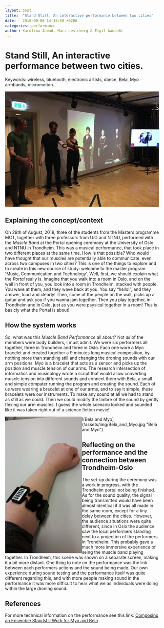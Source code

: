 ```yaml
---
layout: post
title:  "Stand Still, An interactive performance between two cities"
date:   2018-09-06 14:18:50 +0200
categories: performance
author: Karolina Jawad, Mari Lesteberg & Eigil Aandahl
---
```


# Stand Still, An interactive performance between two cities.

Keywords: wireless, bluetooth, electronic artists, dance,
Bela, Myo armbands, micromotion.

![Performance picture](/assets/img/muscle_band_performance.jpg "Performance")

## Explaining the concept/context
	 	 	
On 29th of August, 2018, three of the students from the Masters programme MCT, together with three professors from UiO and NTNU, performed with the *Muscle Band* at the Portal opening ceremony at the University of Oslo and NTNU in Trondheim. This was a musical performance, that took place in two different places at the same time. How is that possible? Who would have thought that our muscles are potentially able to communicate, even across two campuses in two cities? This is one of the things to explore and to create in this new course of study: welcome to the master program 'Music, Communication and Technology'.
 Well, first, we should explain what the *Portal* really is. Imagine that you walk into a room in Oslo, and on the wall in front of you, you look into a room in Trondheim, stacked with people. You wave at them, and they wave back at you. You say “hello!”, and they answer, loud and clearly! Then, some of the people on the wall, picks up a guitar and ask you if you wanna jam together. Then you play together, in Trondheim and in Oslo, just as you were psysical together in a room! *This* is basicly what the Portal is about!

## How the system works

So, what was this *Muscle Band Performance* all about? Not *all* of the members were body builders, I must admit. We were six performers all together, three in Trondheim and three in Oslo. Each one wore a Myo bracelet and created together a 9 minutes long musical composition, by nothing more than standing still and changing the droning sounds with our arm positions. 
Myo is a bracelet that acts as a sensor and picks up the position and muscle tension of our arms. The research intersection of informatics and musicology wrote a script that would allow converting muscle tension into different sounds and connect them with Bela, a small and simple computer running the program and creating the sound.
Each of us were wearing a bracelet at one of our arms, and to say it simple, these bracelets were our instruments. To make any sound at all we had to stand as still as we could. Then we could modify the timbre of the sound by gently flexing our arm muscles. I guess the whole scenario looked and sounded like it was taken right out of a science fiction movie!

<img src="/assets/img/Myo_on_arm.jpg" align="left" width="50%">
![Bela and Myo](/assets/img/Bela_and_Myo.jpg "Bela and Myo")

## Reflecting on the performance and the connection between Trondheim-Oslo

The set-up during the ceremony was a work in progress, with the Trondheim portal not being finished. As for the sound quality, the signal being transmitted would have been almost identical if it was all made in the same room, except for a tiny delay between the cities.
	However, the audience situations were quite different, since in Oslo the audience saw the local performers standing next to a projection of the performers in Trondheim. This probably gave a much more immersive experience of seing the muscle band playing together. In Trondheim, this scene was shown on a separate screen, making it a bit more distant.
	One thing to note on the performance was the link between each performers actions and the sound being made. Our own experience during sound testing and the performance itself was quite different regarding this, and with more people making sound in the performance it was more difficult to hear what we as individuals were doing within the large droning sound. 

## References
For more technical information on the performance see this link: 
[Composing an Ensemble Standstill Work for Myo and Bela](http://www.nime.org/proceedings/2018/nime2018_paper0041.pdf)

